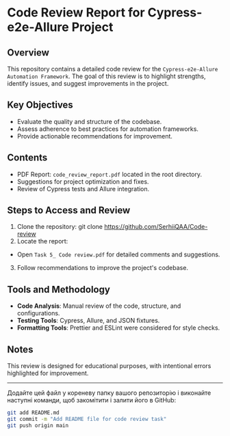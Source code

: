 # Code Review Report for Cypress-e2e-Allure Project

## Overview
This repository contains a detailed code review for the `Cypress-e2e-Allure Automation Framework`. The goal of this review is to highlight strengths, identify issues, and suggest improvements in the project.

## Key Objectives
- Evaluate the quality and structure of the codebase.
- Assess adherence to best practices for automation frameworks.
- Provide actionable recommendations for improvement.

## Contents
- PDF Report: `code_review_report.pdf` located in the root directory.
- Suggestions for project optimization and fixes.
- Review of Cypress tests and Allure integration.

## Steps to Access and Review
1. Clone the repository:
git clone https://github.com/SerhiiQAA/Code-review
2. Locate the report:
- Open `Task 5_ Code review.pdf` for detailed comments and suggestions.
3. Follow recommendations to improve the project's codebase.

## Tools and Methodology
- **Code Analysis**: Manual review of the code, structure, and configurations.
- **Testing Tools**: Cypress, Allure, and JSON fixtures.
- **Formatting Tools**: Prettier and ESLint were considered for style checks.

## Notes
This review is designed for educational purposes, with intentional errors highlighted for improvement.

---

Додайте цей файл у кореневу папку вашого репозиторію і виконайте наступні команди, щоб закомітити і залити його в GitHub:

```bash
git add README.md
git commit -m "Add README file for code review task"
git push origin main
